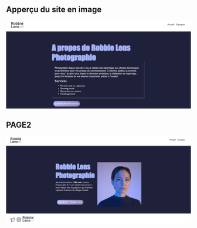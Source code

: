 ## Apperçu du site en image

![capture d'écran du site web](./Images/CAPTURE1.png)

## PAGE2
![capture d'écran du site web](./Images/CAPTURE2.png)
